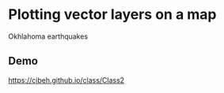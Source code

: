 # Plotting vector layers on a map
Okhlahoma earthquakes
## Demo 
https://cibeh.github.io/class/Class2
